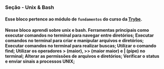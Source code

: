 ### Seção - Unix & Bash

#### Esse bloco pertence ao módulo de `fundamentos` do curso da [Trybe](https://www.betrybe.com/). 

#### Nesse bloco aprendi sobre unix e bash. Ferramentas principais como executar comandos no terminal para navegar entre diretórios; Executar comandos no terminal para criar e manipular arquivos e diretórios; Executar comandos no terminal para realizar buscas; Utilizar o comando find; Utilizar os operadores > (maior), >> (maior maior) e | (pipe) no terminal; Alterar as permissões de arquivos e diretórios; Verificar o status e enviar sinais a processos UNIX;



